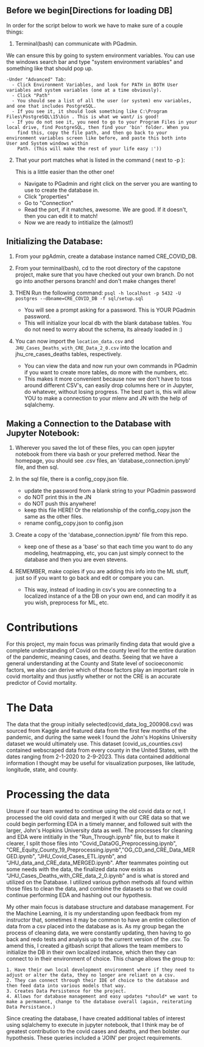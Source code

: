 ## Before we begin[Directions for loading DB]

In order for the script below to work we have to make sure of a couple things:

1. Terminal(bash) can communicate with PGadmin. 

  We can ensure this by going to system environment variables. You can use the windows search bar and type "system environment variables" and something like
  that should pop up. 
  
    -Under "Advanced" Tab:
      - Click Environment Variables, and look for PATH in BOTH User variables and system variables (one at a time obviously).
      - Click "Path"
      - You should see a list of all the user (or system) env variables, and one that includes PostgreSQL. 
      - If you see it, it should look something like C:\Program Files\PostgreSQL\15\bin . This is what we want/ is good!
      - If you do not see it, you need to go to your Program Files in your local drive, find PostgreSQL, then find your 'bin' folder. When you
        find this, copy the file path, and then go back to your environment variables screen like before, and paste this both into User and System windows within 
        Path. (This will make the rest of your life easy :'))

2. That your port matches what is listed in the command ( next to -p ):
    
    This is a little easier than the other one! 
      - Navigate to PGadmin and right click on the server you are wanting to use to create the database in.
      - Click "properties"
      - Go to "Connection"
      - Read the port, if it matches, awesome. We are good. If it doesn't, then you can edit it to match!
      - Now we are ready to intitialize the (almost!)
       

## Initializing the Database:

1. From your pgAdmin, create a database instance named CRE_COVID_DB.

2. From your terminal(bash), cd to the root directory of the capstone project, 
make sure that you have checked out your own branch. Do not go into another persons branch!
and don't make changes there! 

3. THEN Run the following command: `psql -h localhost -p 5432 -U postgres --dbname=CRE_COVID_DB -f sql/setup.sql`
    - You will see a prompt asking for a password. This is YOUR PGadmin password.
    - This will initialize your local db with the blank database tables. You do not need to worry about the schema, its already loaded in :)

4. You can now import the `location_data.csv` and `JHU_Cases_Deaths_with_CRE_Data_2_0.csv` into the location and jhu_cre_cases_deaths tables, respectively.
    - You can view the data and now run your own commands in PGadmin if you want to create more tables, do more with the numbers, etc. 
    - This makes it more convenient because now we don't have to toss around different CSV's, can easily drop columns here or in Jupyter, do whatever,
      without losing progress. The best part is, this will allow YOU to make a connection to your mlenv and JN with the help of sqlalchemy.

## Making a Connection to the Database with Jupyter Notebook:

1. Wherever you saved the lot of these files, you can open jupyter notebook from there via bash or your preferred method. Near the homepage, you should see
   .csv files, an 'database_connection.ipnyb' file, and then sql. 
2. In the sql file, there is a config_copy.json file. 
    - update the password from a blank string to your PGadmin password
    - do NOT print this in the JN
    - do NOT push this anywhere!
    - keep this file HERE! Or the relationship of the config_copy.json the same as the other files.
    - rename config_copy.json to config.json

3. Create a copy of the 'database_connection.ipynb' file from this repo.
    - keep one of these as a 'base' so that each time you want to do any modeling, heatmapping, etc, you can just simply connect to the 
    database and then you are even stevens.
    
4. REMEMBER, make copies if you are adding this info into the ML stuff, just so if you want to go back and edit or compare you can.
    - This way, instead of loading in csv's you are connecting to a localized instance of a the DB on your own end, and can modify it as you wish, preprocess for ML,
      etc.

# Contributions

For this project, my main focus was primarily finding data that would give a complete understanding of Covid on the county level for the entire duration of the pandemic, meaning cases, and deaths.
Seeing that we have a general understanding at the County and State level of socioeconomic factors, we also can derive which of those factors play an important role in covid mortality and thus justfiy
whether or not the CRE is an accurate predictor of Covid mortality. 

# The Data

The data that the group initially selected(covid_data_log_200908.csv) was sourced from Kaggle and featured data from the first few months of the pandemic, and during the same week I found the John's Hopkins University
dataset we would ultimately use. This dataset (covid_us_counties.csv) contained webscraped data from every county in the United States, with the dates ranging from 2-1-2020 to 2-9-2023. This data contained additional
information I thought may be useful for visualization purposes, like latitude, longitude, state, and county. 

# Processing the data

Unsure if our team wanted to continue using the old covid data or not, I processed the old covid data and merged it with our CRE data so that we could begin performing EDA in a timely manner, 
and followed suit with the larger, John's Hopkins University data as well. The processes for cleaning and EDA were intitially in the "Run_Through.ipynb" file, but to make it clearer, I split 
those files into "Covid_DataOG_Preprocessing.ipynb", "CRE_Equity_County_19_Preprocessing.ipynb","OG_CD_and_CRE_Data_MERGED.ipynb", "JHU_Covid_Cases_ETL.ipynb", and "JHU_data_and_CRE_data_MERGED.ipynb". After
teammates pointing out some needs with the data, the finalized data now exists as "JHU_Cases_Deaths_with_CRE_data_2_0.ipynb" and is what is stored and utilized on the Database.
I utilized various python methods all found within those files to clean the data, and combine the datasets so that we could continue performing EDA and hashing out our hypothesis.

My other main focus is database structure and database management. For the Machine Learning, it is my understanding upon feedback from my instructor that, sometimes it may be common 
to have an entire collection of data from a csv placed into the database as is. As my group began the process of cleaning data, we were constantly updating, then having to go back and 
redo tests and analysis up to the current version of the .csv. To amend this, I created a gitbash script that allows the team members to initialize the DB in their own localized instance,
which then they can connect to in their environment of choice. This change allows the group to:

    1. Have their own local development environment where if they need to adjust or alter the data, they no longer are reliant on a csv.
    2. They can connect through their IDE of choice to the database and then feed data into various models that way.
    3. Creates Data Persistence for the project.
    4. Allows for database management and easy updates *should* we want to make a permanent, change to the database overall (again, reiterating Data Persistance.)
    
Since creating the database, I have created additional tables of interest using sqlalchemy to execute in jupyter notebook, that I think may be of greatest contribution to the covid cases and deaths,
and then bolster our hypothesis. These queries included a 'JOIN' per project requirements.
